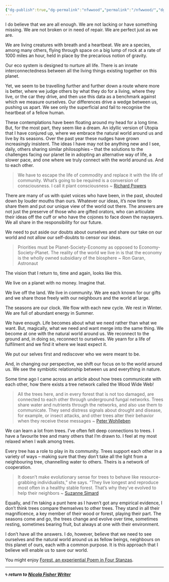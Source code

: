 ```yaml
---
{"dg-publish":true,"dg-permalink":"nfwwood","permalink":"/nfwwood/","dgHomeLink":true,"dgPassFrontmatter":false}
---
```



I do believe that we are all enough. We are not lacking or have something missing. We are not broken or in need of repair. We are perfect just as we are.

We are living creatures with breath and a heartbeat. We are a species, among many others, flying through space on a big lump of rock at a rate of 1000 miles an hour, held in place by the precarious notion of gravity.

Our eco system is designed to nurture all life. There is an innate interconnectedness between all the living things existing together on this planet.

Yet, we seem to be travelling further and further down a route where more is better, where we judge others by what they do for a living, where they live, or the car they drive, and then use this data as a benchmark against which we measure ourselves. Our differences drive a wedge between us, pushing us apart. We see only the superficial and fail to recognise the heartbeat of a fellow human.

These contemplations have been floating around my head for a long time. But, for the most part, they seem like a dream. An idyllic version of Utopia that I have conjured up, where we embrace the natural world around us and live by its seasons. Over the past year these nudges have grown increasingly insistent. The ideas I have may not be anything new and I see, daily, others sharing similar philosophies – that the solutions to the challenges facing our planet lie in adopting an alternative way of life, a slower pace, and one where we truly connect with the world around us. And to each other.

> We have to escape the life of commodity and replace it with the life of community. What’s going to be required is a conversion of consciousness. I call it plant consciousness ~ [Richard Powers](https://emergencemagazine.org/story/kinship-community-and-consciousness/)

There are many of us with quiet voices who have been, in the past, shouted down by louder mouths than ours. Whatever our ideas, it’s now time to share them and put our unique view of the world out there. The answers are not just the preserve of those who are gifted orators, who can articulate their ideas off the cuff or who have the cojones to face down the naysayers. We all share in the responsibility for our future.

We need to put aside our doubts about ourselves and share our take on our world and not allow our self-doubts to censor our ideas.

> Priorities must be Planet-Society-Economy as opposed to Economy-Society-Planet. The reality of the world we live in is that the economy is the wholly owned subsidiary of the biosphere ~ Ron Garan, Astronaut

The vision that I return to, time and again, looks like this.

We live on a planet with no money. Imagine that.

We live off the land. We live in community. We are each known for our gifts and we share those freely with our neighbours and the world at large.

The seasons are our clock. We flow with each new cycle. We rest in Winter. We are full of abundant energy in Summer.

We have enough. Life becomes about what we need rather than what we want. But, magically, what we need and want merge into the same thing. We become at one with the natural world around us. We reconnect to the ground and, in doing so, reconnect to ourselves. We yearn for a life of fulfilment and we find it where we least expect it.

We put our selves first and rediscover who we were meant to be.

And, in changing our perspective, we shift our focus on to the world around us. We see the symbiotic relationship between us and everything in nature.

Some time ago I came across an article about how trees communicate with each other, how there exists a tree network called the Wood Wide Web!

> All the trees here, and in every forest that is not too damaged, are connected to each other through underground fungal networks. Trees share water and nutrients through the networks, and also use them to communicate. They send distress signals about drought and disease, for example, or insect attacks, and other trees alter their behavior when they receive these messages ~ [Peter Wohlleben](https://www.smithsonianmag.com/science-nature/the-whispering-trees-180968084/)

We can learn a lot from trees. I’ve often felt deep connections to trees. I have a favourite tree and many others that I’m drawn to. I feel at my most relaxed when I walk among trees.

Every tree has a role to play in its community. Trees support each other in a variety of ways – making sure that they don’t take all the light from a neighbouring tree, channelling water to others. Theirs is a network of cooperation.

> It doesn’t make evolutionary sense for trees to behave like resource-grabbing individualists,” she says. “They live longest and reproduce most often in a healthy stable forest. That’s why they’ve evolved to help their neighbors ~ [Suzanne Simard](https://www.smithsonianmag.com/science-nature/the-whispering-trees-180968084/)

Equally, and I’m taking a punt here as I haven’t got any empirical evidence, I don’t think trees compare themselves to other trees. They stand in all their magnificence, a key member of their wood or forest, playing their part. The seasons come and go, the trees change and evolve over time, sometimes resting, sometimes bearing fruit, but always at one with their environment.

I don’t have all the answers. I do, however, believe that we need to see ourselves and the natural world around us as fellow beings, neighbours on this planet of ours, each with a common purpose. It is this approach that I believe will enable us to save our world.

You might enjoy [Forest, an experiential Poem in Four Stanzas](https://emergencemagazine.org/story/forest/).

---

🌀 ***return to [Nicola Fisher Writer](https://booksbeansboots.co.uk/nfwstart/)***
